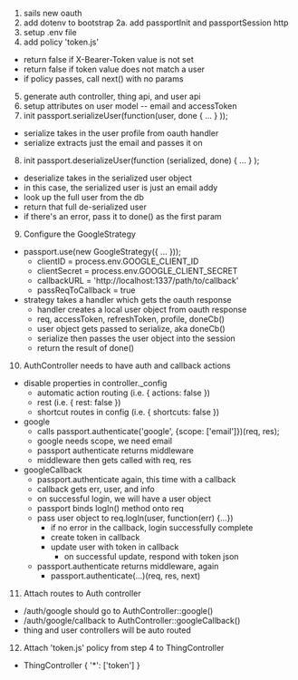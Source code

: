 1. sails new oauth
2. add dotenv to bootstrap
2a. add passportInit and passportSession http
3. setup .env file
4. add policy 'token.js'
  + return false if X-Bearer-Token value is not set
  + return false if token value does not match a user
  + if policy passes, call next() with no params
5. generate auth controller, thing api, and user api
6. setup attributes on user model -- email and accessToken
7. init passport.serializeUser(function(user, done { ... } ));
  + serialize takes in the user profile from oauth handler
  + serialize extracts just the email and passes it on
8. init passport.deserializeUser(function (serialized, done) { ... } );
  + deserialize takes in the serialized user object
  + in this case, the serialized user is just an email addy
  + look up the full user from the db
  + return that full de-serialized user
  + if there's an error, pass it to done() as the first param
9. Configure the GoogleStrategy
  + passport.use(new GoogleStrategy({ ... }));
    + clientID = process.env.GOOGLE_CLIENT_ID
    + clientSecret = process.env.GOOGLE_CLIENT_SECRET
    + callbackURL = 'http://localhost:1337/path/to/callback'
    + passReqToCallback = true
  + strategy takes a handler which gets the oauth response
    + handler creates a local user object from oauth response
    + req, accessToken, refreshToken, profile, doneCb()
    + user object gets passed to serialize, aka doneCb()
    + serialize then passes the user object into the session
    + return the result of done()
10. AuthController needs to have auth and callback actions
  + disable properties in controller._config
    + automatic action routing (i.e. { actions: false })
    + rest (i.e. { rest: false })
    + shortcut routes in config (i.e. { shortcuts: false })
  + google
    + calls passport.authenticate('google', {scope: ['email']})(req, res);
    + google needs scope, we need email
    + passport authenticate returns middleware
    + middleware then gets called with req, res
  + googleCallback
    + passport.authenticate again, this time with a callback
    + callback gets err, user, and info
    + on successful login, we will have a user object
    + passport binds logIn() method onto req
    + pass user object to req.logIn(user, function(err) {...})
      + if no error in the callback, login successfully complete
      + create token in callback
      + update user with token in callback
        + on successful update, respond with token json
    + passport.authenticate returns middleware, again
      + passport.authenticate(...)(req, res, next)
11. Attach routes to Auth controller
  + /auth/google should go to AuthController::google()
  + /auth/google/callback to AuthController::googleCallback()
  + thing and user controllers will be auto routed
12. Attach 'token.js' policy  from step 4 to ThingController
  + ThingController { '*': ['token'] }

